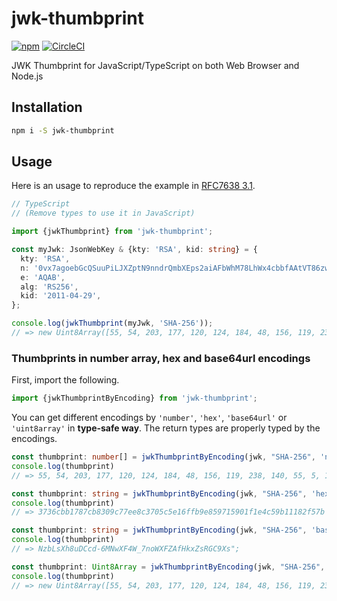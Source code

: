 # jwk-thumbprint
[![npm](https://img.shields.io/npm/v/jwk-thumbprint.svg)](https://www.npmjs.com/package/jwk-thumbprint) [![CircleCI](https://circleci.com/gh/nwtgck/jwk-thumbprint-npm.svg?style=shield)](https://circleci.com/gh/nwtgck/jwk-thumbprint-npm)

JWK Thumbprint for JavaScript/TypeScript on both Web Browser and Node.js

## Installation

```bash
npm i -S jwk-thumbprint
```

## Usage

Here is an usage to reproduce the example in [RFC7638 3.1](<https://tools.ietf.org/html/rfc7638#section-3.1>).

```ts
// TypeScript
// (Remove types to use it in JavaScript)

import {jwkThumbprint} from 'jwk-thumbprint';

const myJwk: JsonWebKey & {kty: 'RSA', kid: string} = {
  kty: 'RSA',
  n: '0vx7agoebGcQSuuPiLJXZptN9nndrQmbXEps2aiAFbWhM78LhWx4cbbfAAtVT86zwu1RK7aPFFxuhDR1L6tSoc_BJECPebWKRXjBZCiFV4n3oknjhMstn64tZ_2W-5JsGY4Hc5n9yBXArwl93lqt7_RN5w6Cf0h4QyQ5v-65YGjQR0_FDW2QvzqY368QQMicAtaSqzs8KJZgnYb9c7d0zgdAZHzu6qMQvRL5hajrn1n91CbOpbISD08qNLyrdkt-bFTWhAI4vMQFh6WeZu0fM4lFd2NcRwr3XPksINHaQ-G_xBniIqbw0Ls1jF44-csFCur-kEgU8awapJzKnqDKgw',
  e: 'AQAB',
  alg: 'RS256',
  kid: '2011-04-29',
};

console.log(jwkThumbprint(myJwk, 'SHA-256'));
// => new Uint8Array([55, 54, 203, 177, 120, 124, 184, 48, 156, 119, 238, 140, 55, 5, 197, 225, 111, 251, 158, 133, 151, 21, 144, 31, 30, 76, 89, 177, 17, 130, 245, 123])
```

### Thumbprints in number array, hex and base64url encodings

First, import the following.

```ts
import {jwkThumbprintByEncoding} from 'jwk-thumbprint';
```

You can get different encodings by `'number'`, `'hex'`, `'base64url'` or `'uint8array'` in **type-safe way**. The return types are properly typed by the encodings.

```ts
const thumbprint: number[] = jwkThumbprintByEncoding(jwk, "SHA-256", 'numbers');
console.log(thumbprint)
// => 55, 54, 203, 177, 120, 124, 184, 48, 156, 119, 238, 140, 55, 5, 197, 225, 111, 251, 158, 133, 151, 21, 144, 31, 30, 76, 89, 177, 17, 130, 245, 123]
```

```ts
const thumbprint: string = jwkThumbprintByEncoding(jwk, "SHA-256", 'hex');
console.log(thumbprint)
// => 3736cbb1787cb8309c77ee8c3705c5e16ffb9e859715901f1e4c59b11182f57b
```


```ts
const thumbprint: string = jwkThumbprintByEncoding(jwk, "SHA-256", 'base64url');
console.log(thumbprint)
// => NzbLsXh8uDCcd-6MNwXF4W_7noWXFZAfHkxZsRGC9Xs";
```

```ts
const thumbprint: Uint8Array = jwkThumbprintByEncoding(jwk, "SHA-256", 'uint8array');
console.log(thumbprint)
// => new Uint8Array([55, 54, 203, 177, 120, 124, 184, 48, 156, 119, 238, 140, 55, 5, 197, 225, 111, 251, 158, 133, 151, 21, 144, 31, 30, 76, 89, 177, 17, 130, 245, 123])
```
